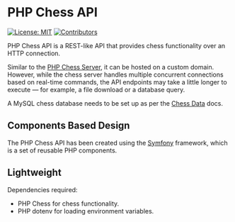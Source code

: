 # PHP Chess API

[![License: MIT](https://img.shields.io/badge/License-MIT-blue.svg)](https://opensource.org/license/mit/)
[![Contributors](https://img.shields.io/github/contributors/chesslablab/chess-api)](https://github.com/chesslablab/chess-api/graphs/contributors)

PHP Chess API is a REST-like API that provides chess functionality over an HTTP connection.

Similar to the [PHP Chess Server](https://chess-server.docs.chesslablab.org/), it can be hosted on a custom domain. However, while the chess server handles multiple concurrent connections based on real-time commands, the API endpoints may take a little longer to execute — for example, a file download or a database query.

A MySQL chess database needs to be set up as per the [Chess Data](https://chess-data.docs.chesslablab.org/seed-the-tables-with-data/) docs.

## Components Based Design

The PHP Chess API has been created using the [Symfony](https://symfony.com/) framework, which is a set of reusable PHP components.

## Lightweight

Dependencies required:

- PHP Chess for chess functionality.
- PHP dotenv for loading environment variables.
